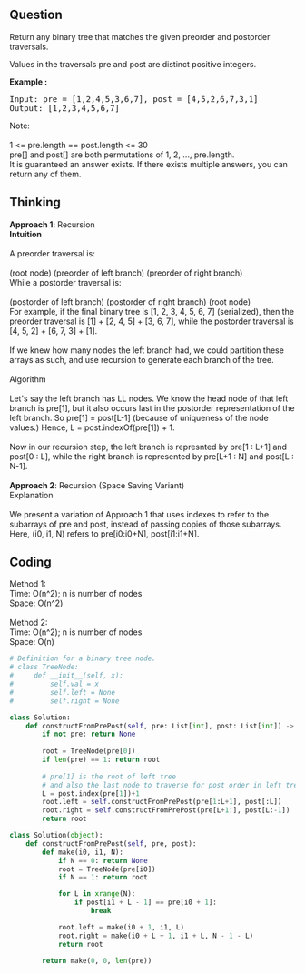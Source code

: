 ## Question
Return any binary tree that matches the given preorder and postorder traversals.<br>

Values in the traversals pre and post are distinct positive integers.

**Example :**   
<pre>
Input: pre = [1,2,4,5,3,6,7], post = [4,5,2,6,7,3,1]
Output: [1,2,3,4,5,6,7]
</pre>

Note:<br>
<br>
1 <= pre.length == post.length <= 30<br>
pre[] and post[] are both permutations of 1, 2, ..., pre.length.<br>
It is guaranteed an answer exists. If there exists multiple answers, you can return any of them.

## Thinking
**Approach 1**: Recursion<br>
**Intuition**<br>
<br>
A preorder traversal is:<br>
<br>
(root node) (preorder of left branch) (preorder of right branch)<br>
While a postorder traversal is:<br>
<br>
(postorder of left branch) (postorder of right branch) (root node)<br>
For example, if the final binary tree is [1, 2, 3, 4, 5, 6, 7] (serialized), then the preorder traversal is [1] + [2, 4, 5] + [3, 6, 7], while the postorder traversal is [4, 5, 2] + [6, 7, 3] + [1].<br>
<br>
If we knew how many nodes the left branch had, we could partition these arrays as such, and use recursion to generate each branch of the tree.<br>
<br>
Algorithm<br>
<br>
Let's say the left branch has LL nodes. We know the head node of that left branch is pre[1], but it also occurs last in the postorder representation of the left branch. So pre[1] = post[L-1] (because of uniqueness of the node values.) Hence, L = post.indexOf(pre[1]) + 1.<br>
<br>
Now in our recursion step, the left branch is represnted by pre[1 : L+1] and post[0 : L], while the right branch is represented by pre[L+1 : N] and post[L : N-1].<br>
<br>
**Approach 2**: Recursion (Space Saving Variant)<br>
Explanation<br>
<br>
We present a variation of Approach 1 that uses indexes to refer to the subarrays of pre and post, instead of passing copies of those subarrays. Here, (i0, i1, N) refers to pre[i0:i0+N], post[i1:i1+N].<br>

## Coding
Method 1:<br>
Time: O(n^2); n is number of nodes</br>
Space: O(n^2)<br>
<br>
Method 2:<br>
Time: O(n^2); n is number of nodes</br>
Space: O(n)<br>



```python
# Definition for a binary tree node.
# class TreeNode:
#     def __init__(self, x):
#         self.val = x
#         self.left = None
#         self.right = None

class Solution:
    def constructFromPrePost(self, pre: List[int], post: List[int]) -> TreeNode:
        if not pre: return None
        
        root = TreeNode(pre[0])
        if len(pre) == 1: return root
        
        # pre[1] is the root of left tree 
        # and also the last node to traverse for post order in left tree
        L = post.index(pre[1])+1
        root.left = self.constructFromPrePost(pre[1:L+1], post[:L])
        root.right = self.constructFromPrePost(pre[L+1:], post[L:-1])
        return root
```

```python
class Solution(object):
    def constructFromPrePost(self, pre, post):
        def make(i0, i1, N):
            if N == 0: return None
            root = TreeNode(pre[i0])
            if N == 1: return root

            for L in xrange(N):
                if post[i1 + L - 1] == pre[i0 + 1]:
                    break

            root.left = make(i0 + 1, i1, L)
            root.right = make(i0 + L + 1, i1 + L, N - 1 - L)
            return root

        return make(0, 0, len(pre))
```

